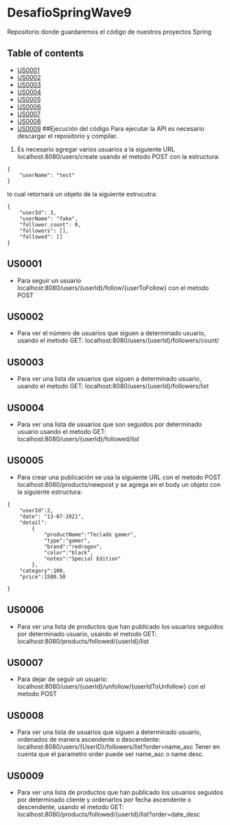 # DesafioSpringWave9
Repositorio donde guardaremos el código de nuestros proyectos Spring
## Table of contents
* [US0001](#us0001)
* [US0002](#us0002)
* [US0003](#us0003)
* [US0004](#us0004)
* [US0005](#us0005)
* [US0006](#us0006)
* [US0007](#us0007)
* [US0008](#us0008)
* [US0009](#us0009)
##Ejecución del código
Para ejecutar la API es necesario descargar el repositorio y compilar. 
1. Es necesario agregar varios usuarios a la siguiente URL localhost:8080/users/create usando el metodo POST con la estructura:
```
{
    "userName": "test"
}
```
lo cual retornará un objeto de la siguiente estrucutra:
```
{
    "userId": 3,
    "userName": "fake",
    "follower_count": 0,
    "followers": [],
    "followed": []
}
```
## US0001
- Para seguir un usuario localhost:8080/users/{userId}/follow/{userToFollow} con el metodo POST
## US0002
- Para ver el número de usuarios que siguen a determinado usuario, usando el metodo GET: localhost:8080/users/{userId}/followers/count/ 
## US0003
- Para ver una lista de usuarios que siguen a determinado usuario, usando el metodo GET: localhost:8080/users/{userId}/followers/list
## US0004
- Para ver una lista de usuarios que son seguidos por determinado usuario usando el metodo GET: localhost:8080/users/{userId}/followed/list
## US0005
- Para crear una publicación se usa la siguiente URL con el metodo POST localhost:8080/products/newpost y se agrega en el body un objeto con la siguiente estructura:
```
{
    "userId":2,
    "date": "13-07-2021",
    "detail":
        {
            "productName":"Teclado gamer",
            "type":"gamer",
            "brand":"redragon",
            "color":"black",
            "notes":"Special Edition"
        },
    "category":100,
    "price":1500.50
    
}
```
## US0006
- Para ver una lista de productos que han publicado los usuarios seguidos por determinado usuario, usando el metodo GET: localhost:8080/products/followed/{userId}/list
## US0007
- Para dejar de seguir un usuario: localhost:8080/users/{userId}/unfollow/{userIdToUnfollow} con el metodo POST
## US0008
- Para ver una lista de usuarios que siguen a determinado usuario, ordenados de manera ascendente o descendente: localhost:8080/users/{UserID}/followers/list?order=name_asc Tener en cuenta que el parametro order puede ser name_asc o name desc.
## US0009
- Para ver una lista de productos que han publicado los usuarios seguidos por determinado cliente y ordenarlos por fecha ascendente o descendente, usando el metodo GET: localhost:8080/products/followed/{userId}/list?order=date_desc
